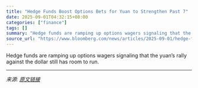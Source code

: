 ```yaml
---
title: "Hedge Funds Boost Options Bets for Yuan to Strengthen Past 7"
date: 2025-09-01T04:32:15+08:00
categories: ["finance"]
tags: []
summary: "Hedge funds are ramping up options wagers signaling that the yuan’s rally against the dollar still has room to run."
source_url: "https://www.bloomberg.com/news/articles/2025-09-01/hedge-funds-boost-options-bets-for-yuan-to-strengthen-past-7"
---
```


Hedge funds are ramping up options wagers signaling that the yuan’s rally against the dollar still has room to run.

---

*来源: [原文链接](https://www.bloomberg.com/news/articles/2025-09-01/hedge-funds-boost-options-bets-for-yuan-to-strengthen-past-7)*
